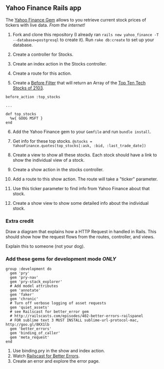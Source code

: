 ## Yahoo Finance Rails app

The [Yahoo Finance Gem](https://github.com/herval/yahoo-finance) allows to you retrieve current stock prices of tickers with live data. *From the internet!*

1. Fork and clone this repository (I already ran `rails new yahoo_finance -T --database=postgresql` to create it). Run `rake db:create` to set up your database.

2. Create a controller for Stocks.

3. Create an index action in the Stocks controller.

4. Create a route for this action.

5. Create a [Before Filter](http://guides.rubyonrails.org/action_controller_overview.html#filters) that will return an Array of the [Top Ten Tech Stocks of 2103](http://goo.gl/qygF3l).

```
before_action :top_stocks

...

def top_stocks
  %w{ GOOG MSFT }
end
```

6. Add the Yahoo Finance gem to your `Gemfile` and run `bundle install`.

7. Get info for these top stocks. `@stocks = YahooFinance.quotes(top_stocks[:ask, :bid, :last_trade_date])`

8. Create a view to show all these stocks. Each stock should have a link to show the individual view of a stock.

9. Create a show action in the stocks controller.

10. Add a route to this show action. The route will take a "ticker" parameter.

11. Use this ticker parameter to find info from Yahoo Finance about that stock.

12. Create a show view to show some detailed info about the individual stock.

### Extra credit

Draw a diagram that explains how a HTTP Request in handled in Rails. This should show how the request flows from the routes, controller, and views.

Explain this to someone (not your dog).

### Add these gems for development mode *ONLY*

```
group :development do
  gem 'pry'
  gem 'pry-nav'
  gem 'pry-stack_explorer'
  # Add model attributes
  gem 'annotate'
  gem 'faker'
  gem 'chronic'
  # Turn off verbose logging of asset requests
  gem 'quiet_assets'
  # see Railscast for better_error gem
  # http://railscasts.com/episodes/402-better-errors-railspanel
  # FOR sublime text 3 MUST INSTALL sublime-url-protocol-mac, http://goo.gl/8KX1lb
  gem 'better_errors'
  gem 'binding_of_caller'
  gem 'meta_request'
end
```

1. Use binding.pry in the show and index action.
2. Watch [Railscast for Better Errors](http://railscasts.com/episodes/402-better-errors-railspanel).
3. Create an error and explore the error page.
